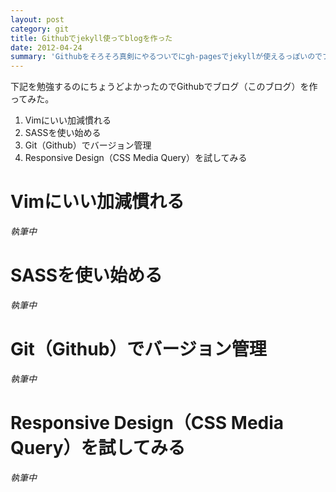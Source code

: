 ```yaml
---
layout: post
category: git
title: Githubでjekyll使ってblogを作った
date: 2012-04-24
summary: 'Githubをそろそろ真剣にやるついでにgh-pagesでjekyllが使えるっぽいのでブログを作ってみた。'
---
```


下記を勉強するのにちょうどよかったのでGithubでブログ（このブログ）を作ってみた。

1. Vimにいい加減慣れる
2. SASSを使い始める
3. Git（Github）でバージョン管理
4. Responsive Design（CSS Media Query）を試してみる

# Vimにいい加減慣れる

*執筆中*

# SASSを使い始める

*執筆中*

# Git（Github）でバージョン管理

*執筆中*

# Responsive Design（CSS Media Query）を試してみる

*執筆中*
